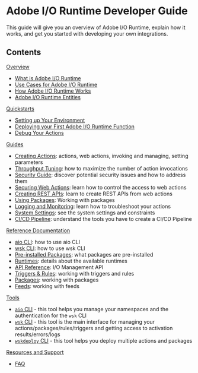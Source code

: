 # Adobe I/O Runtime Developer Guide

This guide will give you an overview of Adobe I/O Runtime, explain how it works, and get you started with developing your own integrations. 

## Contents

[Overview](overview.md)

* [What is Adobe I/O Runtime](overview/what_is_runtime.md)
* [Use Cases for Adobe I/O Runtime](overview/usecases.md)
* [How Adobe I/O Runtime Works](overview/howitworks.md)
* [Adobe I/O Runtime Entities](overview/entities.md)

[Quickstarts](quickstarts.md)

* [Setting up Your Environment](quickstarts/setup.md)
* [Deploying your First Adobe I/O Runtime Function](quickstarts/deploy.md)
* [Debug Your Actions](quickstarts/debug.md)

[Guides](guides.md)

* [Creating Actions](guides/creating_actions.md): actions, web actions, invoking and managing, setting parameters
* [Throughput Tuning](guides/throughput_tuning.md): how to maximize the number of action invocations
* [Security Guide](guides/security_general): discover potential security issues and how to address them
* [Securing Web Actions](guides/securing_web_actions.md): learn how to control the access to web actions
* [Creating REST APIs](guides/creating_rest_apis.md): learn to create REST APIs from web actions
* [Using Packages](guides/using_packages.md): Working with packages
* [Logging and Monitoring](guides/logging_monitoring.md): learn how to troubleshoot your actions
* [System Settings](guides/system_settings.md): see the system settings and constraints 
* [CI/CD Pipeline](guides/ci-cd_pipeline.md): understand the tools you have to create a CI/CD Pipeline

[Reference Documentation](reference.md)

* [aio CLI](reference/cli_use.md): how to use aio CLI
* [wsk CLI](reference/wsk_use.md): how to use wsk CLI
* [Pre-installed Packages](reference/prepackages.md): what packages are pre-installed 
* [Runtimes](reference/runtimes.md): details about the available runtimes
* [API Reference](reference/api_ref.md): I/O Management API
* [Triggers & Rules](reference/triggersrules.md): working with triggers and rules
* [Packages](reference/packages.md): working with packages
* [Feeds](reference/feeds.md): working with feeds

[Tools](tools.md)

* [`aio` CLI](./tools/cli_install.md) - this tool helps you manage your namespaces and the authentication for the `wsk` CLI
* [`wsk` CLI](./tools/wsk_install.md) - this tool is the main interface for managing your actions/packages/rules/triggers and getting access to activation results/errors/logs
* [`wskdeploy` CLI](./tools/wskdeploy_install.md) - this tool helps you deploy multiple actions and packages

[Resources and Support](resources.md)

* [FAQ](resources/faq.md)